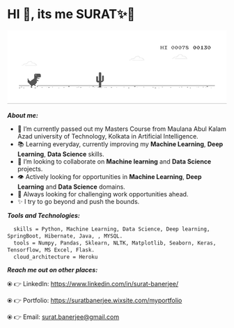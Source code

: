 # HI 👋, its me SURAT✨👋

![chrome_dino](chrome_dino.gif)

***About me:***
- 🔭 I’m currently passed out my Masters Course from Maulana Abul Kalam Azad university of Technology, Kolkata in Artificial Intelligence.
- 📚 Learning everyday, currently improving my **Machine Learning**, **Deep Learning**, **Data Science** skills.
- 🤝 I’m looking to collaborate on **Machine learning** and **Data Science** projects.
- 👁️ Actively looking for opportunities in **Machine Learning**, **Deep Learning** and **Data Science** domains.
- 🌋 Always looking for challenging work opportunities ahead.
- ✨ I try to go beyond and push the bounds.

***Tools and Technologies:***     
     
```
  skills = Python, Machine Learning, Data Science, Deep learning, SpringBoot, Hibernate, Java, , MYSQL.
  tools = Numpy, Pandas, Sklearn, NLTK, Matplotlib, Seaborn, Keras, Tensorflow, MS Excel, Flask.
  cloud_architecture = Heroku
```  

***Reach me out on other places:***

⦿ 👉 LinkedIn: https://www.linkedin.com/in/surat-banerjee/

⦿ 👉 Portfolio:  https://suratbanerjee.wixsite.com/myportfolio

⦿ 👉 Email: surat.banerjee@gmail.com
